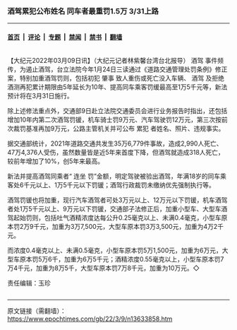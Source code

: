 ### 酒驾累犯公布姓名 同车者最重罚1.5万 3/31上路

---

#### [首页](../../../..?n13633858) &nbsp;|&nbsp; [评论](../../../../../epoch-comment?n13633858) &nbsp;|&nbsp; [专题](../../../../../epoch-special?n13633858) &nbsp;|&nbsp; [禁闻](../../../../../epoch-news?n13633858) &nbsp;|&nbsp; [禁书](../../../../../books?n13633858) &nbsp;|&nbsp; [翻墙](https://github.com/gfw-breaker/nogfw/blob/master/README.md?n13633858)


<div class="column" id="artbody" itemprop="articleBody">
 <!-- article content begin -->
 <p>
  【大纪元2022年03月09日讯】（大纪元记者林紫馨台湾台北报导）
  <ok href="https://www.epochtimes.com/gb/tag/%E9%85%92%E9%A9%BE.html">
   酒驾
  </ok>
  事件频传，为遏止酒驾，台立法院今年1月24日三读通过《道路交通管理处罚条例》修正案，特别加重酒驾罚则，包括初犯
  <ok href="https://www.epochtimes.com/gb/tag/%E8%82%87%E4%BA%8B.html">
   肇事
  </ok>
  致人重伤或死亡没入车辆、
  <ok href="https://www.epochtimes.com/gb/tag/%E9%85%92%E9%A9%BE.html">
   酒驾
  </ok>
  及拒绝酒测再犯累计期限由5年延长为10年、提高同车乘客罚缓最高至1万5千元等，新法预计将在3月31日施行。
 </p>
 <p>
  除上述修法重点外，交通部9日赴立法院交通委员会进行业务报告时指出，还包括增加10年内第二次酒驾罚锾，机车骑士罚9万元、汽车驾驶罚12万元，第三次按前次裁罚基准再加9万元，公路主管机关并可公布
  <ok href="https://www.epochtimes.com/gb/tag/%E7%B4%AF%E7%8A%AF.html">
   累犯
  </ok>
  者姓名、照片、违规事实。
 </p>
 <p>
  据交通部统计，2021年道路交通共发生35万6,779件事故，造成2,990人死亡、47万4,376人受伤，虽然数量皆是近5年来首度下降，但酒驾就造成318人死亡，较前年增加了10%，创5年来最高。
 </p>
 <p>
  新法并提高酒驾同乘者“
  <ok href="https://www.epochtimes.com/gb/tag/%E8%BF%9E%E5%9D%90.html">
   连坐
  </ok>
  罚”金额，明定驾驶被验出酒驾，年满18岁的同车乘客处6千元以上、1万5千元以下罚锾；酒驾行政裁罚未缴纳优先强制执行等。
 </p>
 <p>
  酒驾罚锾也将加重，现行汽车酒驾者可处3万元以上、12万元以下罚锾，机车酒驾者处1万5千元以上、9万元以下罚锾，交通部子法修正后，加重小型车、大型车酒驾起始罚则，包括吐气酒精浓度达每公升0.25毫克以上、未满0.4毫克，小型车原本罚2万9千元，加重为3万7,500元，大型车原本罚3万3,500元，加重为4万2千元。
 </p>
 <p>
  而浓度0.4毫克以上、未满0.5毫克，小型车原本罚5万1,500元，加重为6万元，大型车原本罚5万6千，加重为6万5千元；酒精浓度0.55毫克以上，小型车原本罚7万4千元，加重为8万5千，大型车原本罚7万8千元，加重为10万元。◇
 </p>
 <p>
  责任编辑：玉珍
 </p>
 <!-- article content end -->
</div>


---

原文链接（需翻墙）：https://www.epochtimes.com/gb/22/3/9/n13633858.htm